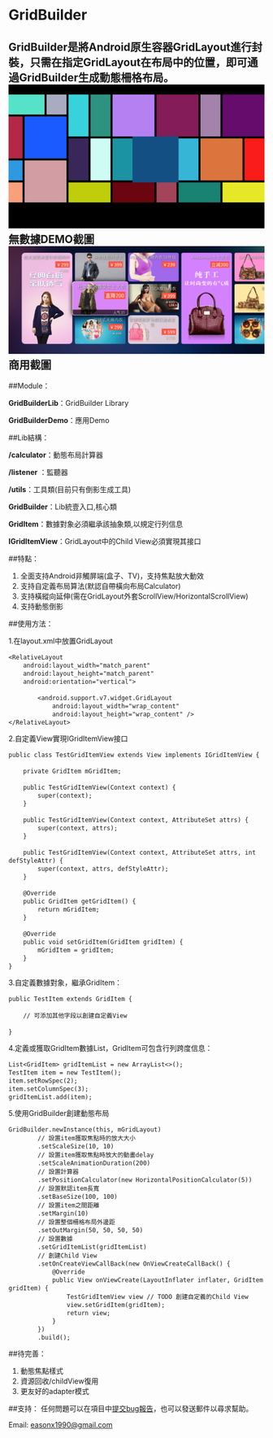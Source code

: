 # GridBuilder

GridBuilder是將Android原生容器GridLayout進行封裝，只需在指定GridLayout在布局中的位置，即可通過GridBuilder生成動態柵格布局。
![](screenshots/GridBuilder_1.png)
無數據DEMO截圖
![](screenshots/GridBuilder_2.jpg)
商用截圖
------

##Module：

 **GridBuilderLib**：GridBuilder Library

 **GridBuilderDemo**：應用Demo

##Lib結構：

  **/calculator**：動態布局計算器

  **/listener** ：監聽器

  **/utils**：工具類(目前只有倒影生成工具)

  **GridBuilder**：Lib統壹入口,核心類

  **GridItem**：數據對象必須繼承該抽象類,以規定行列信息

  **IGridItemView**：GridLayout中的Child View必須實現其接口

##特點：

 1. 全面支持Android非觸屏端(盒子、TV)，支持焦點放大動效
 2. 支持自定義布局算法(默認自帶橫向布局Calculator)
 3. 支持橫縱向延伸(需在GridLayout外套ScrollView/HorizontalScrollView)
 4. 支持動態倒影

##使用方法：

1.在layout.xml中放置GridLayout

    <RelativeLayout
        android:layout_width="match_parent"
        android:layout_height="match_parent"
        android:orientation="vertical">

            <android.support.v7.widget.GridLayout
                android:layout_width="wrap_content"
                android:layout_height="wrap_content" />
    </RelativeLayout>

2.自定義View實現IGridItemView接口

    public class TestGridItemView extends View implements IGridItemView {

        private GridItem mGridItem;

        public TestGridItemView(Context context) {
            super(context);
        }

        public TestGridItemView(Context context, AttributeSet attrs) {
            super(context, attrs);
        }

        public TestGridItemView(Context context, AttributeSet attrs, int defStyleAttr) {
            super(context, attrs, defStyleAttr);
        }

        @Override
        public GridItem getGridItem() {
            return mGridItem;
        }

        @Override
        public void setGridItem(GridItem gridItem) {
            mGridItem = gridItem;
        }
    }

3.自定義數據對象，繼承GridItem：

    public TestItem extends GridItem {

        // 可添加其他字段以創建自定義View

    }

4.定義或獲取GridItem數據List，GridItem可包含行列跨度信息：

    List<GridItem> gridItemList = new ArrayList<>();
    TestItem item = new TestItem();
    item.setRowSpec(2);
    item.setColumnSpec(3);
    gridItemList.add(item);


5.使用GridBuilder創建動態布局

    GridBuilder.newInstance(this, mGridLayout)
            // 設置item獲取焦點時的放大大小
            .setScaleSize(10, 10)
            // 設置item獲取焦點時放大的動畫delay
            .setScaleAnimationDuration(200)
            // 設置計算器
            .setPositionCalculator(new HorizontalPositionCalculator(5))
            // 設置默認item長寬
            .setBaseSize(100, 100)
            // 設置item之間距離
            .setMargin(10)
            // 設置整個柵格布局外邊距
            .setOutMargin(50, 50, 50, 50)
            // 設置數據
            .setGridItemList(gridItemList)
            // 創建Child View
            .setOnCreateViewCallBack(new OnViewCreateCallBack() {
                @Override
                public View onViewCreate(LayoutInflater inflater, GridItem gridItem) {
                    TestGridItemView view // TODO 創建自定義的Child View
                    view.setGridItem(gridItem);
                    return view;
                }
            })
            .build();


##待完善：

1. 動態焦點樣式
2. 資源回收/childView復用
3. 更友好的adapter模式

##支持：
任何問題可以在項目中[提交bug報告](https://github.com/Eason90/GridBuilder/issues)，也可以發送郵件以尋求幫助。

Email: easonx1990@gmail.com
